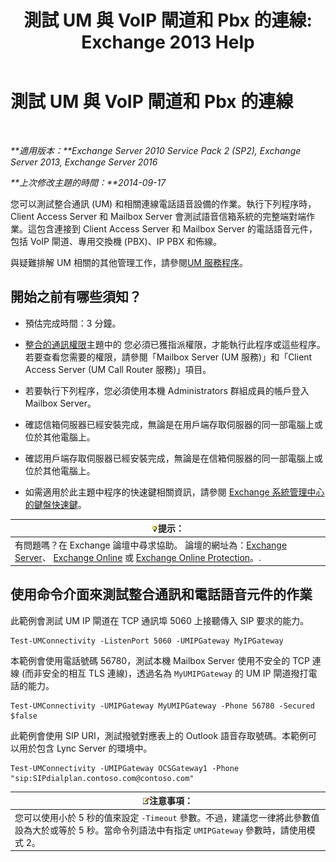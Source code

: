 ﻿---
title: '測試 UM 與 VoIP 閘道和 Pbx 的連線: Exchange 2013 Help'
TOCTitle: 測試 UM 與 VoIP 閘道和 Pbx 的連線
ms:assetid: 2aca8631-a99a-4e29-aff0-e462385f03b2
ms:mtpsurl: https://technet.microsoft.com/zh-tw/library/Aa996906(v=EXCHG.150)
ms:contentKeyID: 56271546
ms.date: 05/21/2018
mtps_version: v=EXCHG.150
ms.translationtype: MT
---

# 測試 UM 與 VoIP 閘道和 Pbx 的連線

 

_**適用版本：**Exchange Server 2010 Service Pack 2 (SP2), Exchange Server 2013, Exchange Server 2016_

_**上次修改主題的時間：**2014-09-17_

您可以測試整合通訊 (UM) 和相關連線電話語音設備的作業。執行下列程序時，Client Access Server 和 Mailbox Server 會測試語音信箱系統的完整端對端作業。這包含連接到 Client Access Server 和 Mailbox Server 的電話語音元件，包括 VoIP 閘道、專用交換機 (PBX)、IP PBX 和佈線。

與疑難排解 UM 相關的其他管理工作，請參閱[UM 服務程序](um-services-procedures-exchange-2013-help.md)。

## 開始之前有哪些須知？

  - 預估完成時間：3 分鐘。

  - [整合的通訊權限](unified-messaging-permissions-exchange-2013-help.md)主題中的 您必須已獲指派權限，才能執行此程序或這些程序。若要查看您需要的權限，請參閱「Mailbox Server (UM 服務)」和「Client Access Server (UM Call Router 服務)」項目。

  - 若要執行下列程序，您必須使用本機 Administrators 群組成員的帳戶登入 Mailbox Server。

  - 確認信箱伺服器已經安裝完成，無論是在用戶端存取伺服器的同一部電腦上或位於其他電腦上。

  - 確認用戶端存取伺服器已經安裝完成，無論是在信箱伺服器的同一部電腦上或位於其他電腦上。

  - 如需適用於此主題中程序的快速鍵相關資訊，請參閱 [Exchange 系統管理中心的鍵盤快速鍵](keyboard-shortcuts-in-the-exchange-admin-center-exchange-online-protection-help.md)。

<table>
<thead>
<tr class="header">
<th><img src="images/Bb124558.tip(EXCHG.150).gif" title="提示" alt="提示" />提示：</th>
</tr>
</thead>
<tbody>
<tr class="odd">
<td>有問題嗎？在 Exchange 論壇中尋求協助。 論壇的網址為：<a href="https://go.microsoft.com/fwlink/p/?linkid=60612">Exchange Server</a>、 <a href="https://go.microsoft.com/fwlink/p/?linkid=267542">Exchange Online</a> 或 <a href="https://go.microsoft.com/fwlink/p/?linkid=285351">Exchange Online Protection</a>。.</td>
</tr>
</tbody>
</table>


## 使用命令介面來測試整合通訊和電話語音元件的作業

此範例會測試 UM IP 閘道在 TCP 通訊埠 5060 上接聽傳入 SIP 要求的能力。

    Test-UMConnectivity -ListenPort 5060 -UMIPGateway MyIPGateway

本範例會使用電話號碼 56780，測試本機 Mailbox Server 使用不安全的 TCP 連線 (而非安全的相互 TLS 連線)，透過名為 `MyUMIPGateway` 的 UM IP 閘道撥打電話的能力。

    Test-UMConnectivity -UMIPGateway MyUMIPGateway -Phone 56780 -Secured $false

此範例會使用 SIP URI，測試撥號對應表上的 Outlook 語音存取號碼。本範例可以用於包含 Lync Server 的環境中。

    Test-UMConnectivity -UMIPGateway OCSGateway1 -Phone "sip:SIPdialplan.contoso.com@contoso.com"

<table>
<thead>
<tr class="header">
<th><img src="images/Bb124558.note(EXCHG.150).gif" title="注意事項" alt="注意事項" />注意事項：</th>
</tr>
</thead>
<tbody>
<tr class="odd">
<td>您可以使用小於 5 秒的值來設定 <code>-Timeout</code> 參數。不過，建議您一律將此參數值設為大於或等於 5 秒。當命令列語法中有指定 <code>­UMIPGateway</code> 參數時，請使用模式 2。</td>
</tr>
</tbody>
</table>

